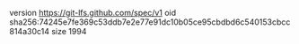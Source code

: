 version https://git-lfs.github.com/spec/v1
oid sha256:74245e7fe369c53ddb7e2e77e91dc10b05ce95cbdbd6c540153cbcc814a30c14
size 1994
